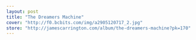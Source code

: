 ```yaml
---
layout: post
title: "The Dreamers Machine"
cover: "http://f0.bcbits.com/img/a2905120717_2.jpg"
store: "http://jamescarrington.com/album/the-dreamers-machine?pk=170"
---
```

